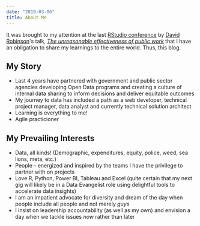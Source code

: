 ```yaml
---
date: "2019-03-06"
title: About Me
---
```


It was brought to my attention at the last [RStudio conference](https://resources.rstudio.com/rstudio-conf-2019) by [David Robinson](https://twitter.com/@drob)'s talk, _[The unreasonable effectiveness of public work](https://resources.rstudio.com/rstudio-conf-2019/the-unreasonable-effectiveness-of-public-work)_ that I have an obligation to share my learnings to the entire world. Thus, this blog.

## My Story

- Last 4 years have partnered with government and public sector agencies developing Open Data programs and creating a culture of internal data sharing to inform decisions and deliver equitable outcomes
- My journey to data has included a path as a web developer, technical project manager, data analyst and currently technical solution architect
- Learning is everything to me!
- Agile practicioner

## My Prevailing Interests

- Data, all kinds! (Demographic, expenditures, equity, police, weed, sea lions, meta, etc.)
- People - energized and inspired by the teams I have the privilege to partner with on projects
- Love R, Python, Power BI, Tableau and Excel (quite certain that my next gig will likely be in a Data Evangelist role using delightful tools to accelerate data insights)
- I am an impatient advocate for diversity and dream of the day when people include all people and not merely _guys_
- I insist on leadership accountability (as well as my own) and envision a day when we tackle issues _now_ rather than later

